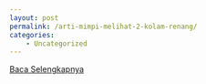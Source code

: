 ```yaml
---
layout: post
permalink: /arti-mimpi-melihat-2-kolam-renang/
categories:
    - Uncategorized
---
```


[Baca Selengkapnya](/08)